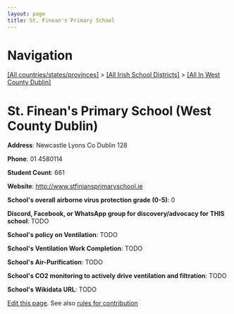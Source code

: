 ```yaml
---
layout: page
title: St. Finean's Primary School
---
```

# Navigation

[[All countries/states/provinces]](../../..) > [[All Irish School Districts]](../..) > [[All In West County Dublin]](..)

# St. Finean's Primary School (West County Dublin)

**Address**: Newcastle Lyons Co Dublin 128

**Phone**: 01 4580114

**Student Count**: 661

**Website**: <http://www.stfiniansprimaryschool.ie>

**School's overall airborne virus protection grade (0-5)**: 0

**Discord, Facebook, or WhatsApp group for discovery/advocacy for THIS school**: TODO

**School's policy on Ventilation**: TODO

**School's Ventilation Work Completion**: TODO

**School's Air-Purification**: TODO

**School's CO2 monitoring to actively drive ventilation and filtration**: TODO

**School's Wikidata URL**: TODO


[Edit this page](https://github.com/ventilate-schools/Ireland/edit/main/./Dublin_West_County_Dublin/St._Finean's_Primary_School.md). See also [rules for contribution](../../../contribution-rules/)